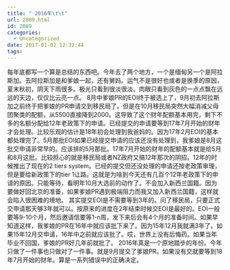 ```yaml
---
title: " 2016年\t\t"
url: 2089.html
id: 2089
categories:
  - Uncategorized
date: 2017-01-02 12:32:44
tags:
---
```


每年底都写一个算是总结的东西吧。今年去了两个地方，一个是缅甸另一个是阿拉斯加。去阿拉斯加是和爹娘一起，还有舅妈。运气不是很好也或者是换季的原因，夏末秋初，阴天下雨很多。极光只看到很淡很淡。肉眼只看到灰色的一点点飘在远远的天边，仅仅比云亮一点。 8月中爹娘PR的EOI终于被选上了，9月初去阿拉斯加之前终于把爹娘的PR申请交到移民局了。但是在10月移民局突然大幅消减父母团聚类的配额，从5500直接降到2000。这导致了这个财年配额基本用完，剩下不多的名额分配给12年老政策下的申请。已经提交的申请要等到17年7月开始的财年才会处理。比较乐观的估计是18年初会处理到我爸妈的。因为17年2月EOI的基本都处理完了。5月那批EOI如果已经提交申请的应该还没有处理到，我爹娘是8月这批交申请非常早的。应该排的5月那批。17年7月开始的财年的配额基本就是给5月和8月这批。比较担心的就是移民局或者NZ政府又搞12年那次的阴招。12年的时候推出了现在的2 tiers system。已经的提交但还没处理的申请还按老政策审理，但是要给新政策下的tier 1让路。这就是为啥到今天还有几百个12年老政策下的申请的原因。只能等待，看明年10月大选前的动作了。不会加入新西兰国籍。因为要做好回北京的准备，如果爹娘PR遇到极端阻力而我又加入新西兰国籍，这样就会陷入很困难的境地。 其实提交EOI是不需要等到3年的。问了移民局，只要正式交申请那天够3年就可以。按原来的进度在2年结束时候交EOI是最好的。EOI一般要等9-10个月，然后邀请信要等1-n周，发下来后会有4个月的准备时间。如果早知道这样，我爹娘的PR在16年中就应该批下来了。因为15年12月我就满3年了。如果15年12月交申请，16年中之前就应该批了。哎，世界上没有后悔药。如果当年毕业不回国，爹娘的PR好几年前就批了。 2016年真是一个原地踏步的年份。今年只做了一件事也只做对了一件事。就是9月提交了爹娘PR。如果没有交就要等到18年7月开始的财年。算是一系列错误中的正确决定。